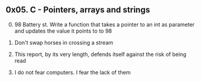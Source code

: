 ## 0x05. C - Pointers, arrays and strings

0. 98 Battery st.
   Write a function that takes a pointer to an int as parameter and updates the value it points to to 98
1. Don't swap horses in crossing a stream

2. This report, by its very length, defends itself against the risk of being read

3. I do not fear computers. I fear the lack of them
